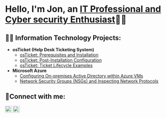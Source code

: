 <h1>Hello, I'm Jon, an <a href="https://linkedin.com/in/Jon-hoenshell">IT Professional and Cyber security Enthusiast</a>🐱‍💻</h1>

<h2>👨‍💻 Information Technology Projects:</h2>

- <b>osTicket (Help Desk Ticketing System)</b>
  - [osTicket: Prerequisites and Installation](https://github.com/JonWayne88/osticket-prereqs)
  - [osTicket: Post-Installation Configuration](https://github.com/JonWayne88/post-install-config)
  - [osTicket: Ticket Lifecycle Examples](https://github.com/JonWayne88/ticket-lifecycle)
- <b>Microsoft Azure</b>
  - [Configuring On-premises Active Directory within Azure VMs](https://github.com/JonWayne88/configure-ad)
  - [Network Security Groups (NSGs) and Inspecting Network Protocols](https://github.com/JonWayne88/azure-network-protocols)

<h2>🤳Connect with me:</h2>

[<img align="left" alt="Jon | Twitter" width="22px" src="https://cdn.jsdelivr.net/npm/simple-icons@v3/icons/twitter.svg" />][twitter]
[<img align="left" alt="Jon | LinkedIn" width="22px" src="https://cdn.jsdelivr.net/npm/simple-icons@v3/icons/linkedin.svg" />][linkedin]


[twitter]: https://twitter.com/jon_hoenshell
[linkedin]: https://linkedin.com/in/jon-hoenshell

